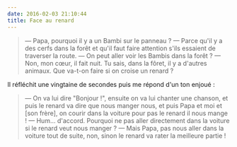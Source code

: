 ```yaml
---
date: 2016-02-03 21:10:44
title: Face au renard
---
```


> — Papa, pourquoi il y a un Bambi sur le panneau ?
> — Parce qu'il y a des cerfs dans la forêt et qu'il faut faire attention s'ils essaient de traverser la route.
> — On peut aller voir les Bambis dans la forêt ?
> — Non, mon cœur, il fait nuit. Tu sais, dans la fôret, il y a d'autres animaux. Que va-t-on faire si on croise un renard ?

<!-- more -->

Il réfléchit une vingtaine de secondes puis me répond d'un ton enjoué :

> — On va lui dire "Bonjour !", ensuite on va lui chanter une chanson, et puis le renard va dire que nous manger nous, et puis Papa et moi et [son frère], on courir dans la voiture pour pas le renard il nous mange !
> — Hum… d'accord. Pourquoi ne pas aller directement dans la voiture si le renard veut nous manger ?
> — Mais Papa, pas nous aller dans la voiture tout de suite, non, sinon le renard va rater la meilleure partie !

